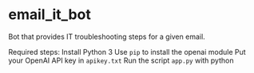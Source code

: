 # email_it_bot
Bot that provides IT troubleshooting steps for a given email.

Required steps:
Install Python 3
Use `pip` to install the openai module
Put your OpenAI API key in `apikey.txt`
Run the script `app.py` with python
